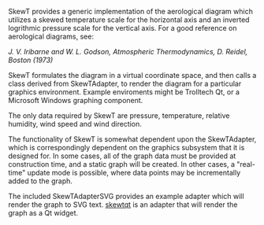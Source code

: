  SkewT provides a generic implementation of the aerological diagram 
 which utilizes a skewed temperature scale for the horizontal axis and 
 an inverted logrithmic pressure scale for the vertical axis. For a
 good reference on aerological diagrams, see:
 
 *J. V. Iribarne and W. L. Godson, <i>Atmospheric Thermodynamics</i>,
 D. Reidel, Boston (1973)*
 
SkewT formulates the diagram in a virtual coordinate space, and then
calls a class derived from SkewTAdapter, to render the diagram 
for a particular graphics environment. Example enviroments might be
Trolltech Qt, or a Microsoft Windows graphing component.

The only data required by SkewT are pressure, temperature, 
relative humidity, wind speed and wind direction.

The functionality of SkewT is somewhat dependent upon the SkewTAdapter,
which is correspondingly dependent on the graphics subsystem that it is
designed for. In some cases, all of the graph data must be provided at 
construction time, and a static graph will be created. In other cases, 
a "real-time" update mode is possible, where data points may be incrementally
added to the graph. 

The included SkewTAdapterSVG provides an example adapter which will render
the graph to SVG text. [skewtqt](https://github.com/ncareol/skewtqt.git) is an
adapter that will render the graph as a Qt widget.
